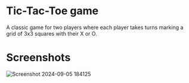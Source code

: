 # Tic-Tac-Toe game
 A classic game for two players where each player takes turns marking a grid of 3x3 squares with their X or O.
# Screenshots

![Screenshot 2024-09-05 184125](https://github.com/user-attachments/assets/67a516d4-6770-426e-889a-272c5e40a68c)
